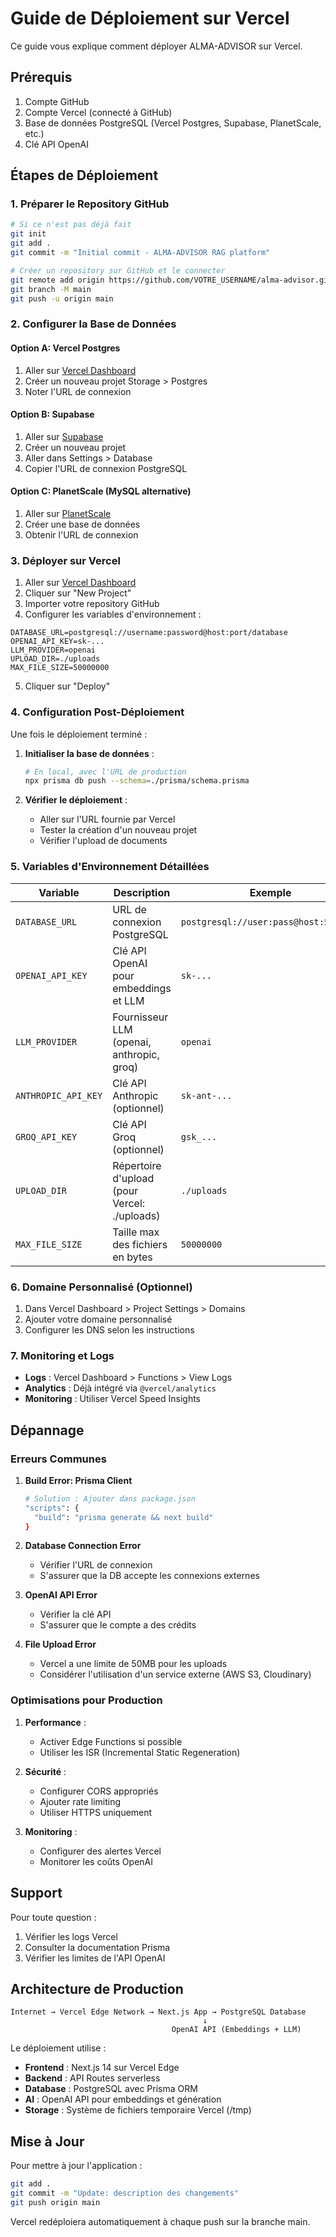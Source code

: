 # Guide de Déploiement sur Vercel

Ce guide vous explique comment déployer ALMA-ADVISOR sur Vercel.

## Prérequis

1. Compte GitHub
2. Compte Vercel (connecté à GitHub)
3. Base de données PostgreSQL (Vercel Postgres, Supabase, PlanetScale, etc.)
4. Clé API OpenAI

## Étapes de Déploiement

### 1. Préparer le Repository GitHub

```bash
# Si ce n'est pas déjà fait
git init
git add .
git commit -m "Initial commit - ALMA-ADVISOR RAG platform"

# Créer un repository sur GitHub et le connecter
git remote add origin https://github.com/VOTRE_USERNAME/alma-advisor.git
git branch -M main
git push -u origin main
```

### 2. Configurer la Base de Données

#### Option A: Vercel Postgres
1. Aller sur [Vercel Dashboard](https://vercel.com/dashboard)
2. Créer un nouveau projet Storage > Postgres
3. Noter l'URL de connexion

#### Option B: Supabase
1. Aller sur [Supabase](https://supabase.com)
2. Créer un nouveau projet
3. Aller dans Settings > Database
4. Copier l'URL de connexion PostgreSQL

#### Option C: PlanetScale (MySQL alternative)
1. Aller sur [PlanetScale](https://planetscale.com)
2. Créer une base de données
3. Obtenir l'URL de connexion

### 3. Déployer sur Vercel

1. Aller sur [Vercel Dashboard](https://vercel.com/dashboard)
2. Cliquer sur "New Project"
3. Importer votre repository GitHub
4. Configurer les variables d'environnement :

```env
DATABASE_URL=postgresql://username:password@host:port/database
OPENAI_API_KEY=sk-...
LLM_PROVIDER=openai
UPLOAD_DIR=./uploads
MAX_FILE_SIZE=50000000
```

5. Cliquer sur "Deploy"

### 4. Configuration Post-Déploiement

Une fois le déploiement terminé :

1. **Initialiser la base de données** :
   ```bash
   # En local, avec l'URL de production
   npx prisma db push --schema=./prisma/schema.prisma
   ```

2. **Vérifier le déploiement** :
   - Aller sur l'URL fournie par Vercel
   - Tester la création d'un nouveau projet
   - Vérifier l'upload de documents

### 5. Variables d'Environnement Détaillées

| Variable | Description | Exemple |
|----------|-------------|---------|
| `DATABASE_URL` | URL de connexion PostgreSQL | `postgresql://user:pass@host:5432/db` |
| `OPENAI_API_KEY` | Clé API OpenAI pour embeddings et LLM | `sk-...` |
| `LLM_PROVIDER` | Fournisseur LLM (openai, anthropic, groq) | `openai` |
| `ANTHROPIC_API_KEY` | Clé API Anthropic (optionnel) | `sk-ant-...` |
| `GROQ_API_KEY` | Clé API Groq (optionnel) | `gsk_...` |
| `UPLOAD_DIR` | Répertoire d'upload (pour Vercel: ./uploads) | `./uploads` |
| `MAX_FILE_SIZE` | Taille max des fichiers en bytes | `50000000` |

### 6. Domaine Personnalisé (Optionnel)

1. Dans Vercel Dashboard > Project Settings > Domains
2. Ajouter votre domaine personnalisé
3. Configurer les DNS selon les instructions

### 7. Monitoring et Logs

- **Logs** : Vercel Dashboard > Functions > View Logs
- **Analytics** : Déjà intégré via `@vercel/analytics`
- **Monitoring** : Utiliser Vercel Speed Insights

## Dépannage

### Erreurs Communes

1. **Build Error: Prisma Client**
   ```bash
   # Solution : Ajouter dans package.json
   "scripts": {
     "build": "prisma generate && next build"
   }
   ```

2. **Database Connection Error**
   - Vérifier l'URL de connexion
   - S'assurer que la DB accepte les connexions externes

3. **OpenAI API Error**
   - Vérifier la clé API
   - S'assurer que le compte a des crédits

4. **File Upload Error**
   - Vercel a une limite de 50MB pour les uploads
   - Considérer l'utilisation d'un service externe (AWS S3, Cloudinary)

### Optimisations pour Production

1. **Performance** :
   - Activer Edge Functions si possible
   - Utiliser les ISR (Incremental Static Regeneration)

2. **Sécurité** :
   - Configurer CORS appropriés
   - Ajouter rate limiting
   - Utiliser HTTPS uniquement

3. **Monitoring** :
   - Configurer des alertes Vercel
   - Monitorer les coûts OpenAI

## Support

Pour toute question :
1. Vérifier les logs Vercel
2. Consulter la documentation Prisma
3. Vérifier les limites de l'API OpenAI

## Architecture de Production

```
Internet → Vercel Edge Network → Next.js App → PostgreSQL Database
                                           ↓
                                    OpenAI API (Embeddings + LLM)
```

Le déploiement utilise :
- **Frontend** : Next.js 14 sur Vercel Edge
- **Backend** : API Routes serverless
- **Database** : PostgreSQL avec Prisma ORM
- **AI** : OpenAI API pour embeddings et génération
- **Storage** : Système de fichiers temporaire Vercel (/tmp)

## Mise à Jour

Pour mettre à jour l'application :

```bash
git add .
git commit -m "Update: description des changements"
git push origin main
```

Vercel redéploiera automatiquement à chaque push sur la branche main.
